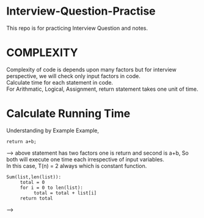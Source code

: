 # Interview-Question-Practise
This repo is for practicing Interview Question and notes. 
# COMPLEXITY

Complexity of code is depends upon many factors but for interview perspective, we will check only input factors in code. \
Calculate time for each statement in code. \
For Arithmatic, Logical, Assignment, return statement takes one unit of time. 

# Calculate Running Time

Understanding by Example
Example,

```
return a+b;
```
-->  above statement has two factors one is return and second is a+b, So both will execute one time each irrespective of input variables. \
     In this case, T(n) = 2 always which is constant function.

```
Sum(list,len(list)):
     total = 0
     for i = 0 to len(list):
          total = total + list[i]
     return total
```
--> 
